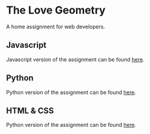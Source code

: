 The Love Geometry
=================

A home assignment for web developers.

Javascript
----------

Javascript version of the assignment can be found [here](./javascript).

Python
------

Python version of the assignment can be found [here](./python).

HTML & CSS
----------

Python version of the assignment can be found [here](./html).
